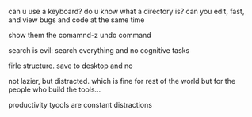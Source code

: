


can u use a keyboard?
do u know what a directory is?
can you edit, fast, and view bugs and code at the same time

show them the comamnd-z undo command

search is evil: search everything and no cognitive tasks

firle structure. save to desktop and no 

not lazier, but distracted. which is fine for rest of the world but for the people
who build the tools...

productivity tyools are constant distractions

